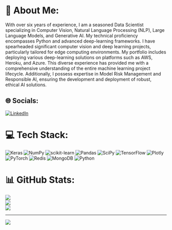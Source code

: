 # 💫 About Me:
With over six years of experience, I am a seasoned Data Scientist specializing in Computer Vision, Natural Language Processing (NLP), Large Language Models, and Generative AI. My technical proficiency encompasses Python and advanced deep-learning frameworks. I have spearheaded significant computer vision and deep learning projects, particularly tailored for edge computing environments. My portfolio includes deploying various deep-learning solutions on platforms such as AWS, Heroku, and Azure. This diverse experience has provided me with a comprehensive understanding of the entire machine learning project lifecycle. Additionally, I possess expertise in Model Risk Management and Responsible AI, ensuring the development and deployment of robust, ethical AI solutions.


## 🌐 Socials:
[![LinkedIn](https://img.shields.io/badge/LinkedIn-%230077B5.svg?logo=linkedin&logoColor=white)](https://linkedin.com/in/https://www.linkedin.com/in/mauryasameer/) 


# 💻 Tech Stack:
![Keras](https://img.shields.io/badge/Keras-%23D00000.svg?style=for-the-badge&logo=Keras&logoColor=white) ![NumPy](https://img.shields.io/badge/numpy-%23013243.svg?style=for-the-badge&logo=numpy&logoColor=white) ![scikit-learn](https://img.shields.io/badge/scikit--learn-%23F7931E.svg?style=for-the-badge&logo=scikit-learn&logoColor=white) ![Pandas](https://img.shields.io/badge/pandas-%23150458.svg?style=for-the-badge&logo=pandas&logoColor=white) ![SciPy](https://img.shields.io/badge/SciPy-%230C55A5.svg?style=for-the-badge&logo=scipy&logoColor=%white) ![TensorFlow](https://img.shields.io/badge/TensorFlow-%23FF6F00.svg?style=for-the-badge&logo=TensorFlow&logoColor=white) ![Plotly](https://img.shields.io/badge/Plotly-%233F4F75.svg?style=for-the-badge&logo=plotly&logoColor=white) ![PyTorch](https://img.shields.io/badge/PyTorch-%23EE4C2C.svg?style=for-the-badge&logo=PyTorch&logoColor=white) ![Redis](https://img.shields.io/badge/redis-%23DD0031.svg?style=for-the-badge&logo=redis&logoColor=white) ![MongoDB](https://img.shields.io/badge/MongoDB-%234ea94b.svg?style=for-the-badge&logo=mongodb&logoColor=white) ![Python](https://img.shields.io/badge/python-3670A0?style=for-the-badge&logo=python&logoColor=ffdd54)
# 📊 GitHub Stats:
![](https://github-readme-stats.vercel.app/api?username=mauryasameer&theme=dark&hide_border=false&include_all_commits=true&count_private=false)<br/>
![](https://github-readme-streak-stats.herokuapp.com/?user=mauryasameer&theme=dark&hide_border=false)<br/>
![](https://github-readme-stats.vercel.app/api/top-langs/?username=mauryasameer&theme=dark&hide_border=false&include_all_commits=true&count_private=false&layout=compact)

---
[![](https://visitcount.itsvg.in/api?id=mauryasameer&icon=2&color=3)](https://visitcount.itsvg.in)

